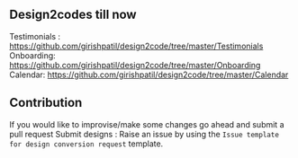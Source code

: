 ## Design2codes till now
Testimonials : https://github.com/girishpatil/design2code/tree/master/Testimonials  
Onboarding: https://github.com/girishpatil/design2code/tree/master/Onboarding  
Calendar: https://github.com/girishpatil/design2code/tree/master/Calendar  

## Contribution
If you would like to improvise/make some changes go ahead and submit a pull request
Submit designs : Raise an issue by using the `Issue template for design conversion request` template.
